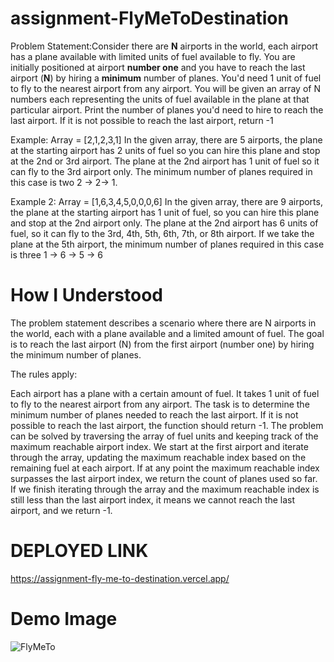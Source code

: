 # assignment-FlyMeToDestination
Problem Statement:Consider there are **N** airports in the world, each airport has a plane available with limited units of fuel available to fly. 
You are initially positioned at airport **number one** and you have to reach the last airport (**N**) by hiring a **minimum** number of planes. You'd need 1 unit of fuel to fly to the nearest airport from any airport. 
You will be given an array of N numbers each representing the units of fuel available in the plane at that particular airport. Print the number of planes you'd need to hire to reach the last airport. If it is not possible to reach the last airport, return -1

Example: 
Array = [2,1,2,3,1]
In the given array, there are 5 airports, the plane at the starting airport has 2 units of fuel so you can hire this plane and stop at the 2nd or 3rd airport. The plane at the 2nd airport has 1 unit of fuel so it can fly to the 3rd airport only. The minimum number of planes required in this case is two 2 → 2→ 1. 

Example 2:
Array = [1,6,3,4,5,0,0,0,6]
In the given array, there are 9 airports, the plane at the starting airport has 1 unit of fuel, so you can hire this plane and stop at the 2nd airport only. The plane at the 2nd airport has 6 units of fuel, so it can fly to the 3rd, 4th, 5th, 6th, 7th, or 8th airport. If we take the plane at the 5th airport, the minimum number of planes required in this case is three 1 → 6 → 5 → 6

# How I Understood 

The problem statement describes a scenario where there are N airports in the world, each with a plane available and a limited amount of fuel. The goal is to reach the last airport (N) from the first airport (number one) by hiring the minimum number of planes.

The rules apply:

Each airport has a plane with a certain amount of fuel.
It takes 1 unit of fuel to fly to the nearest airport from any airport.
The task is to determine the minimum number of planes needed to reach the last airport.
If it is not possible to reach the last airport, the function should return -1.
The problem can be solved by traversing the array of fuel units and keeping track of the maximum reachable airport index.
We start at the first airport and iterate through the array, updating the maximum reachable index based on the remaining fuel at each airport. If at any point the maximum reachable index surpasses the last airport index, we return the count of planes used so far.
If we finish iterating through the array and the maximum reachable index is still less than the last airport index, it means we cannot reach the last airport, and we return -1.

# DEPLOYED LINK
https://assignment-fly-me-to-destination.vercel.app/

# Demo Image
![FlyMeTo](https://github.com/thakurshubhangi999/assignment-FlyMeToDestination/assets/101271228/f7ff4228-1225-4b16-a944-337b13a60afa)



